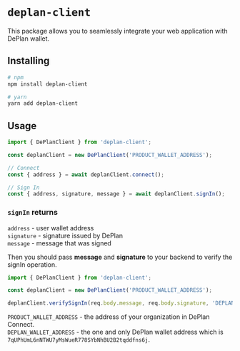 # `deplan-client`

This package allows you to seamlessly integrate your web application with DePlan wallet.

## Installing

```sh
# npm
npm install deplan-client

# yarn
yarn add deplan-client
```

## Usage

```ts
import { DePlanClient } from 'deplan-client';

const deplanClient = new DePlanClient('PRODUCT_WALLET_ADDRESS');

// Connect
const { address } = await deplanClient.connect();

// Sign In
const { address, signature, message } = await deplanClient.signIn();
```

### ``signIn`` returns
``address`` - user wallet address\
``signature`` - signature issued by DePlan\
``message`` - message that was signed

Then you should pass **message** and **signature** to your backend to verify the signIn operation.

```ts
import { DePlanClient } from 'deplan-client';

const deplanClient = new DePlanClient('PRODUCT_WALLET_ADDRESS');

deplanClient.verifySignIn(req.body.message, req.body.signature, 'DEPLAN_WALLET_ADDRESS');
```

``PRODUCT_WALLET_ADDRESS`` - the address of your organization in DePlan Connect.\
``DEPLAN_WALLET_ADDRESS`` - the one and only DePlan wallet address which is ``7qUPhUmL6nNTWU7yMsWueR778SYbNhBU2B2tqddfns6j``.